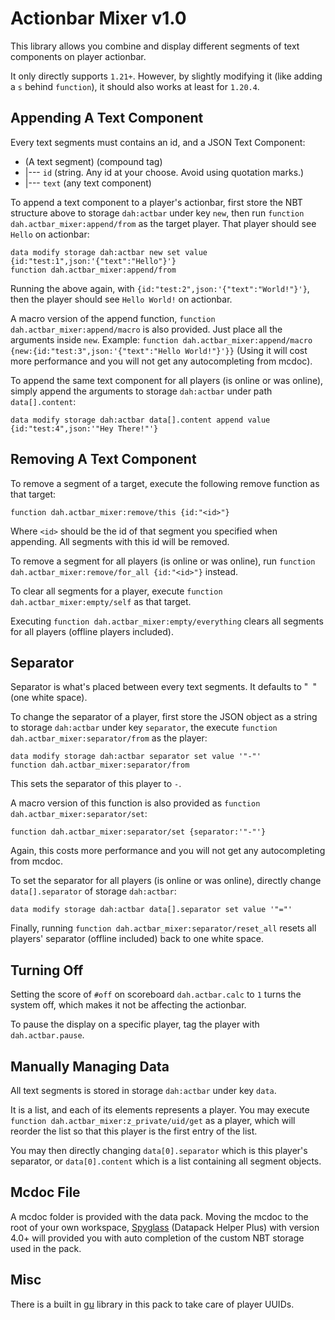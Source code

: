 # Actionbar Mixer v1.0

This library allows you combine and display different segments of text components on player actionbar.

It only directly supports `1.21+`. However, by slightly modifying it (like adding a `s` behind `function`), it should also works at least for `1.20.4`.

## Appending A Text Component

Every text segments must contains an id, and a JSON Text Component:

* (A text segment) (compound tag)
*  |--- `id` (string. Any id at your choose. Avoid using quotation marks.)
*  |--- `text` (any text component)

To append a text component to a player's actionbar, first store the NBT structure above to storage `dah:actbar` under key `new`, then run `function dah.actbar_mixer:append/from` as the target player. That player should see `Hello` on actionbar:
```
data modify storage dah:actbar new set value {id:"test:1",json:'{"text":"Hello"}'}
function dah.actbar_mixer:append/from
```

Running the above again, with `{id:"test:2",json:'{"text":"World!"}'}`, then the player should see `Hello World!` on actionbar.

A macro version of the append function, `function dah.actbar_mixer:append/macro` is also provided. Just place all the arguments inside `new`.  Example: `function dah.actbar_mixer:append/macro {new:{id:"test:3",json:'{"text":"Hello World!"}'}}` (Using it will cost more performance and you will not get any autocompleting from mcdoc).

To append the same text component for all players (is online or was online), simply append the arguments to storage `dah:actbar` under path `data[].content`:
```
data modify storage dah:actbar data[].content append value {id:"test:4",json:'"Hey There!"'}
```

## Removing A Text Component

To remove a segment of a target, execute the following remove function as that target:
```
function dah.actbar_mixer:remove/this {id:"<id>"}
```
Where `<id>` should be the id of that segment you specified when appending. All segments with this id will be removed.

To remove a segment for all players (is online or was online), run `function dah.actbar_mixer:remove/for_all {id:"<id>"}` instead.

To clear all segments for a player, execute `function dah.actbar_mixer:empty/self` as that target.

Executing `function dah.actbar_mixer:empty/everything` clears all segments for all players (offline players included).


## Separator

Separator is what's placed between every text segments. It defaults to "` `" (one white space).

To change the separator of a player, first store the JSON object as a string to storage `dah:actbar` under key `separator`, the execute `function dah.actbar_mixer:separator/from` as the player:
```
data modify storage dah:actbar separator set value '"-"'
function dah.actbar_mixer:separator/from
```
This sets the separator of this player to `-`.

A macro version of this function is also provided as `function dah.actbar_mixer:separator/set`:
```
function dah.actbar_mixer:separator/set {separator:'"-"'}
```
Again, this costs more performance and you will not get any autocompleting from mcdoc.

To set the separator for all players (is online or was online), directly change `data[].separator` of storage `dah:actbar`:
```
data modify storage dah:actbar data[].separator set value '"="'
```

Finally, running `function dah.actbar_mixer:separator/reset_all` resets all players' separator (offline included) back to one white space.

## Turning Off

Setting the score of `#off` on scoreboard `dah.actbar.calc` to `1` turns the system off, which makes it not be affecting the actionbar.

To pause the display on a specific player, tag the player with `dah.actbar.pause`.

## Manually Managing Data

All text segments is stored in storage `dah:actbar` under key `data`.

It is a list, and each of its elements represents a player. You may execute `function dah.actbar_mixer:z_private/uid/get` as a player, which will reorder the list so that this player is the first entry of the list.

You may then directly changing `data[0].separator` which is this player's separator, or `data[0].content` which is a list containing all segment objects.

## Mcdoc File

A mcdoc folder is provided with the data pack. Moving the mcdoc to the root of your own workspace, [Spyglass](https://github.com/SpyglassMC/Spyglass) (Datapack Helper Plus) with version 4.0+ will provided you with auto completion of the custom NBT storage used in the pack.

## Misc

There is a built in [gu](https://github.com/gibbsly/gu) library in this pack to take care of player UUIDs.